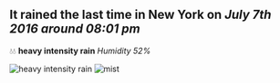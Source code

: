## It rained the last time in New York on *July 7th 2016 around 08:01 pm*
💧💧  **heavy intensity rain** *Humidity 52%*

![heavy intensity rain](http://openweathermap.org/img/w/10d.png) ![mist](http://openweathermap.org/img/w/50d.png)
